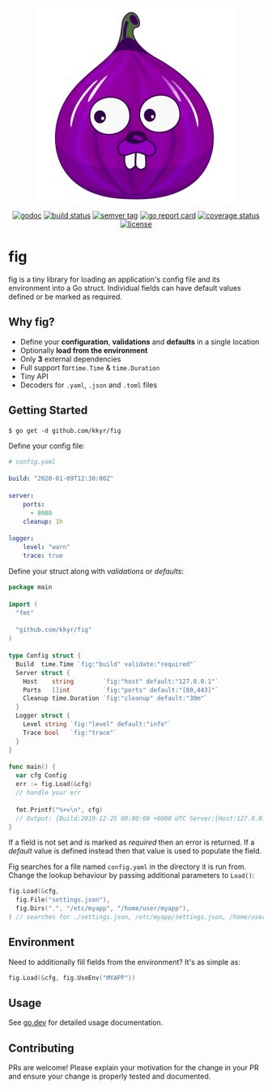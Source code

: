 <p align="center">
    <img src="img/fig.logo.png" alt="fig" title="fig" class="img-responsive" />
</p>

<p align="center">
    <a href="https://pkg.go.dev/github.com/kkyr/fig?tab=doc"><img src="https://img.shields.io/badge/go.dev-reference-007d9c?logo=go&logoColor=white" alt="godoc" title="godoc"/></a>
    <a href="https://travis-ci.org/kkyr/fig"><img src="https://travis-ci.org/kkyr/fig.svg?branch=master" alt="build status" title="build status"/></a>
    <a href="https://github.com/kkyr/fig/releases"><img src="https://img.shields.io/github/v/tag/kkyr/fig" alt="semver tag" title="semver tag"/></a>
    <a href="https://goreportcard.com/report/github.com/kkyr/fig"><img src="https://goreportcard.com/badge/github.com/kkyr/fig" alt="go report card" title="go report card"/></a>
    <a href="https://coveralls.io/github/kkyr/fig?branch=master"><img src="https://coveralls.io/repos/github/kkyr/fig/badge.svg?branch=master" alt="coverage status" title="coverage status"/></a>
    <a href="https://github.com/kkyr/fig/blob/master/LICENSE"><img src="https://img.shields.io/github/license/kkyr/fig" alt="license" title="license"/></a>
</p>

# fig

fig is a tiny library for loading an application's config file and its environment into a Go struct. Individual fields can have default values defined or be marked as required.

## Why fig?

- Define your **configuration**, **validations** and **defaults** in a single location
- Optionally **load from the environment**
- Only **3** external dependencies
- Full support for`time.Time` & `time.Duration`
- Tiny API
- Decoders for `.yaml`, `.json` and `.toml` files

## Getting Started

`$ go get -d github.com/kkyr/fig`

Define your config file:

```yaml
# config.yaml

build: "2020-01-09T12:30:00Z"

server:
    ports:
      - 8080
    cleanup: 1h

logger:
    level: "warn"
    trace: true
```

Define your struct along with _validations_ or _defaults_:

```go
package main

import (
  "fmt"

  "github.com/kkyr/fig"
)

type Config struct {
  Build  time.Time `fig:"build" validate:"required"`
  Server struct {
    Host    string        `fig:"host" default:"127.0.0.1"`
    Ports   []int         `fig:"ports" default:"[80,443]"`
    Cleanup time.Duration `fig:"cleanup" default:"30m"`
  }
  Logger struct {
    Level string `fig:"level" default:"info"`
    Trace bool   `fig:"trace"`
  }
}

func main() {
  var cfg Config
  err := fig.Load(&cfg)
  // handle your err
  
  fmt.Printf("%+v\n", cfg)
  // Output: {Build:2019-12-25 00:00:00 +0000 UTC Server:{Host:127.0.0.1 Ports:[8080] Cleanup:1h0m0s} Logger:{Level:warn Trace:true}}
}
```

If a field is not set and is marked as *required* then an error is returned. If a *default* value is defined instead then that value is used to populate the field.

Fig searches for a file named `config.yaml` in the directory it is run from. Change the lookup behaviour by passing additional parameters to `Load()`:

```go
fig.Load(&cfg,
  fig.File("settings.json"),
  fig.Dirs(".", "/etc/myapp", "/home/user/myapp"),
) // searches for ./settings.json, /etc/myapp/settings.json, /home/user/myapp/settings.json

```

## Environment

Need to additionally fill fields from the environment? It's as simple as:

```go
fig.Load(&cfg, fig.UseEnv("MYAPP"))
```

## Usage

See [go.dev](https://pkg.go.dev/github.com/kkyr/fig?tab=doc) for detailed usage documentation.

## Contributing

PRs are welcome! Please explain your motivation for the change in your PR and ensure your change is properly tested and documented.
